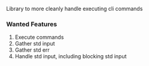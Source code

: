 Library to more cleanly handle executing cli commands

### Wanted Features

1. Execute commands
2. Gather std input
3. Gather std err
4. Handle std input, including blocking std input
